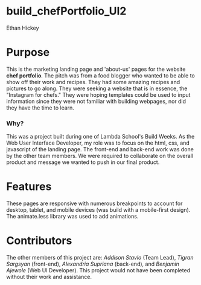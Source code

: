# build_chefPortfolio_UI2
Ethan Hickey

# Purpose
This is the marketing landing page and 'about-us' pages for the website **chef portfolio**. The pitch was from a food blogger who wanted to be able to show off their work and recipes. They had some amazing recipes and pictures to go along. They were seeking a website that is in essence, the "Instagram for chefs." They were hoping templates could be used to input information since they were not familiar with building webpages, nor did they have the time to learn. 

### Why?
This was a project built during one of Lambda School's Build Weeks. As the Web User Interface Developer, my role was to focus on the html, css, and javascript of the landing page. The front-end and back-end work was done by the other team members. We were required to collaborate on the overall product and message we wanted to push in our final product. 

# Features
These pages are responsive with numerous breakpoints to account for desktop, tablet, and mobile devices (was build with a mobile-first design). The animate.less library was used to add animations. 

# Contributors
The other members of this project are: *Addison Stavlo* (Team Lead), *Tigran Sargsyan* (front-end), *Alexandria Supriana* (back-end), and *Benjamin Ajewole* (Web UI Developer). This project would not have been completed without their work and assistance. 